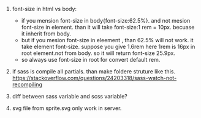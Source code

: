 1. font-size in html vs body:
   - if you mension font-size in body{font-size:62.5%}. and not mesion font-size in element. than it will take font-size:1 rem = 10px. becuase it inherit from body.
   - but if you mesion font-size in eleement , than 62.5% will not work. it take element font-size. suppose you give 1.6rem  here 1rem is 16px in root element.not from body. so it will return font-size 25.9px.
   - so always use font-size in root for convert default rem.

2. if sass is compile all partials. than make foldere struture like this. https://stackoverflow.com/questions/24203318/sass-watch-not-recompiling
3. diff between sass variable and scss variable?
4. svg file from sprite.svg only work in server.